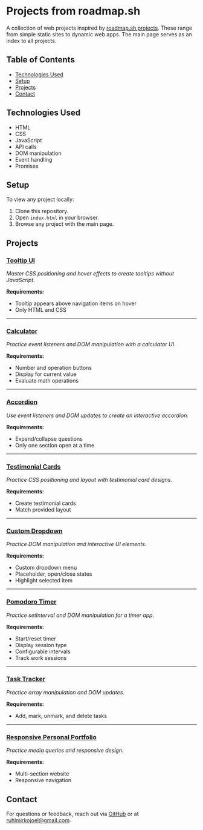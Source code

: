 # Projects from roadmap.sh

A collection of web projects inspired by [roadmap.sh projects](https://roadmap.sh/projects). These range from simple static sites to dynamic web apps. The main page serves as an index to all projects.

## Table of Contents

- [Technologies Used](#technologies-used)
- [Setup](#setup)
- [Projects](#projects)
- [Contact](#contact)

## Technologies Used

- HTML
- CSS
- JavaScript
- API calls
- DOM manipulation
- Event handling
- Promises

## Setup

To view any project locally:

1. Clone this repository.
2. Open `index.html` in your browser.
3. Browse any project with the main page.

## Projects

### [Tooltip UI](tooltip-ui/)

_Master CSS positioning and hover effects to create tooltips without JavaScript._

**Requirements:**

- Tooltip appears above navigation items on hover
- Only HTML and CSS

---

### [Calculator](calculator/)

_Practice event listeners and DOM manipulation with a calculator UI._

**Requirements:**

- Number and operation buttons
- Display for current value
- Evaluate math operations

---

### [Accordion](accordion/)

_Use event listeners and DOM updates to create an interactive accordion._

**Requirements:**

- Expand/collapse questions
- Only one section open at a time

---

### [Testimonial Cards](testimonial/)

_Practice CSS positioning and layout with testimonial card designs._

**Requirements:**

- Create testimonial cards
- Match provided layout

---

### [Custom Dropdown](custom-dropdown/)

_Practice DOM manipulation and interactive UI elements._

**Requirements:**

- Custom dropdown menu
- Placeholder, open/close states
- Highlight selected item

---

### [Pomodoro Timer](pomodoro/)

_Practice setInterval and DOM manipulation for a timer app._

**Requirements:**

- Start/reset timer
- Display session type
- Configurable intervals
- Track work sessions

---

### [Task Tracker](task-tracker/)

_Practice array manipulation and DOM updates._

**Requirements:**

- Add, mark, unmark, and delete tasks

---

### [Responsive Personal Portfolio](personal-portfolio/)

_Practice media queries and responsive design._

**Requirements:**

- Multi-section website
- Responsive navigation

## Contact

For questions or feedback, reach out via [GitHub](https://github.com/RuhlMirko) or at ruhlmirkojoel@gmail.com.
